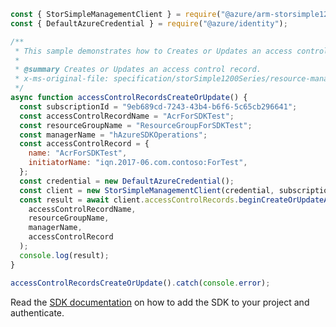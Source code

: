 ```javascript
const { StorSimpleManagementClient } = require("@azure/arm-storsimple1200series");
const { DefaultAzureCredential } = require("@azure/identity");

/**
 * This sample demonstrates how to Creates or Updates an access control record.
 *
 * @summary Creates or Updates an access control record.
 * x-ms-original-file: specification/storSimple1200Series/resource-manager/Microsoft.StorSimple/stable/2016-10-01/examples/AccessControlRecordsCreateOrUpdate.json
 */
async function accessControlRecordsCreateOrUpdate() {
  const subscriptionId = "9eb689cd-7243-43b4-b6f6-5c65cb296641";
  const accessControlRecordName = "AcrForSDKTest";
  const resourceGroupName = "ResourceGroupForSDKTest";
  const managerName = "hAzureSDKOperations";
  const accessControlRecord = {
    name: "AcrForSDKTest",
    initiatorName: "iqn.2017-06.com.contoso:ForTest",
  };
  const credential = new DefaultAzureCredential();
  const client = new StorSimpleManagementClient(credential, subscriptionId);
  const result = await client.accessControlRecords.beginCreateOrUpdateAndWait(
    accessControlRecordName,
    resourceGroupName,
    managerName,
    accessControlRecord
  );
  console.log(result);
}

accessControlRecordsCreateOrUpdate().catch(console.error);
```

Read the [SDK documentation](https://github.com/Azure/azure-sdk-for-js/blob/%40azure%2Farm-storsimple1200series_2.0.1/sdk/storsimple1200series/arm-storsimple1200series/README.md) on how to add the SDK to your project and authenticate.
